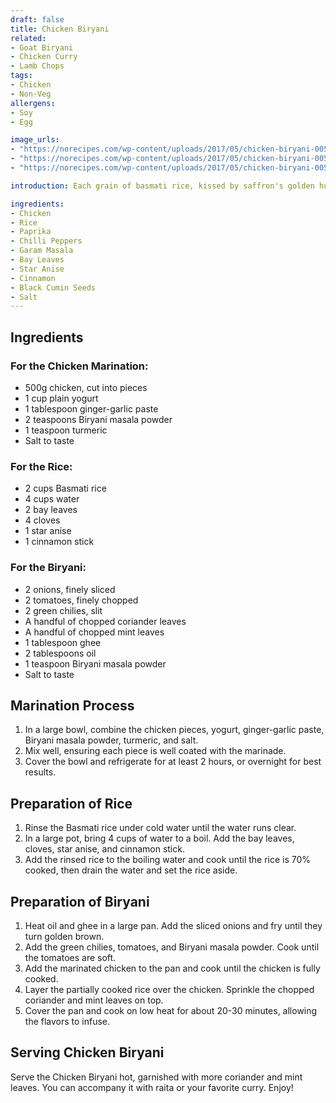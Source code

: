 ```yaml
---
draft: false
title: Chicken Biryani
related:
- Goat Biryani
- Chicken Curry
- Lamb Chops
tags:
- Chicken
- Non-Veg
allergens:
- Soy
- Egg

image_urls:
- "https://norecipes.com/wp-content/uploads/2017/05/chicken-biryani-005.jpg"
- "https://norecipes.com/wp-content/uploads/2017/05/chicken-biryani-005.jpg"
- "https://norecipes.com/wp-content/uploads/2017/05/chicken-biryani-005.jpg"

introduction: Each grain of basmati rice, kissed by saffron's golden hue, beckons the eager palate. Succulent pieces of tender chicken, marinated to perfection, nestle amidst the tapestry of flavors, their juices melding with the rice to create a symphony of taste. With each delicate bite, a burst of complexity ensues—cumin and coriander impart earthy undertones, while cloves and cardamom weave a subtle warmth. The heat of green chili and the tang of lemon elevate the dish, creating a harmonious balance that ignites the taste buds.

ingredients:
- Chicken
- Rice
- Paprika
- Chilli Peppers
- Garam Masala
- Bay Leaves
- Star Anise
- Cinnamon
- Black Cumin Seeds
- Salt
---
```


## Ingredients 

### For the Chicken Marination:
* 500g chicken, cut into pieces
* 1 cup plain yogurt
* 1 tablespoon ginger-garlic paste
* 2 teaspoons Biryani masala powder
* 1 teaspoon turmeric
* Salt to taste

### For the Rice:
* 2 cups Basmati rice
* 4 cups water
* 2 bay leaves
* 4 cloves
* 1 star anise
* 1 cinnamon stick

### For the Biryani:
* 2 onions, finely sliced
* 2 tomatoes, finely chopped
* 2 green chilies, slit
* A handful of chopped coriander leaves
* A handful of chopped mint leaves
* 1 tablespoon ghee
* 2 tablespoons oil
* 1 teaspoon Biryani masala powder
* Salt to taste

## Marination Process

1. In a large bowl, combine the chicken pieces, yogurt, ginger-garlic paste, Biryani masala powder, turmeric, and salt.
2. Mix well, ensuring each piece is well coated with the marinade.
3. Cover the bowl and refrigerate for at least 2 hours, or overnight for best results.

## Preparation of Rice

1. Rinse the Basmati rice under cold water until the water runs clear.
2. In a large pot, bring 4 cups of water to a boil. Add the bay leaves, cloves, star anise, and cinnamon stick.
3. Add the rinsed rice to the boiling water and cook until the rice is 70% cooked, then drain the water and set the rice aside.

## Preparation of Biryani

1. Heat oil and ghee in a large pan. Add the sliced onions and fry until they turn golden brown.
2. Add the green chilies, tomatoes, and Biryani masala powder. Cook until the tomatoes are soft.
3. Add the marinated chicken to the pan and cook until the chicken is fully cooked.
4. Layer the partially cooked rice over the chicken. Sprinkle the chopped coriander and mint leaves on top.
5. Cover the pan and cook on low heat for about 20-30 minutes, allowing the flavors to infuse.

## Serving Chicken Biryani

Serve the Chicken Biryani hot, garnished with more coriander and mint leaves. You can accompany it with raita or your favorite curry. Enjoy!

